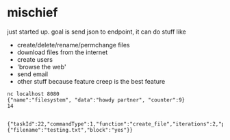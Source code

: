 # mischief

just started up.
goal is send json to endpoint, it can do stuff like

* create/delete/rename/permchange files
* download files from the internet
* create users
* 'browse the web'
* send email
* other stuff because feature creep is the best feature

```
nc localhost 8080
{"name":"filesystem", "data":"howdy partner", "counter":9}
14


{"taskId":22,"commandType":1,"function":"create_file","iterations":2,"params":{"filename":"testing.txt","block":"yes"}}

```
